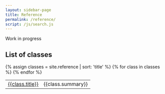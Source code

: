 ```yaml
---
layout: sidebar-page
title: Reference
permalink: /reference/
script: /js/search.js
---
```


Work in progress

## List of classes
<table>
  <tbody>
  {% assign classes = site.reference | sort: 'title' %}
  {% for class in classes %}
    <tr>
      <td><a href="{{class.url}}">{{class.title}}</a></td>
      <td>{{class.summary}}</td>
    <tr>
  {% endfor %}
  </tbody>
</table>
